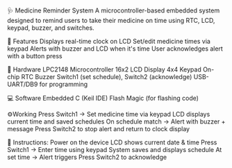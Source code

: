 🩺 Medicine Reminder System
A microcontroller-based embedded system designed to remind users to take their medicine on time using RTC, LCD, keypad, buzzer, and switches.

🔹 Features
Displays real-time clock on LCD
Set/edit medicine times via keypad
Alerts with buzzer and LCD when it's time
User acknowledges alert with a button press

🔧 Hardware
LPC2148 Microcontroller
16x2 LCD Display
4x4 Keypad
On-chip RTC
Buzzer
Switch1 (set schedule), Switch2 (acknowledge)
USB-UART/DB9 for programming

💻 Software
Embedded C (Keil IDE)
Flash Magic (for flashing code)

⚙️Working
Press Switch1 → Set medicine time via keypad
LCD displays current time and saved schedules
On schedule match → Alert with buzzer + message
Press Switch2 to stop alert and return to clock display

📘 Instructions:
Power on the device
LCD shows current date & time
Press Switch1 → Enter time using keypad
System saves and displays schedule
At set time → Alert triggers
Press Switch2 to acknowledge

